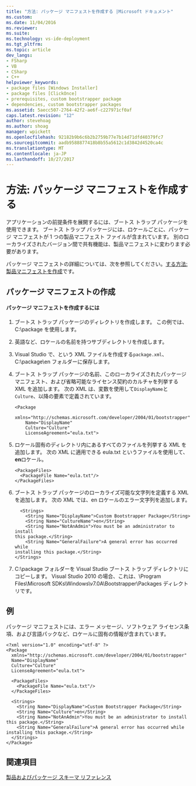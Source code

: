 ```yaml
---
title: "方法: パッケージ マニフェストを作成する |Microsoft ドキュメント"
ms.custom: 
ms.date: 11/04/2016
ms.reviewer: 
ms.suite: 
ms.technology: vs-ide-deployment
ms.tgt_pltfrm: 
ms.topic: article
dev_langs:
- FSharp
- VB
- CSharp
- C++
helpviewer_keywords:
- package files [Windows Installer]
- package files [ClickOnce]
- prerequisites, custom bootstrapper package
- dependencies, custom bootstrapper packages
ms.assetid: 5aecc507-2764-42f2-ae6f-c227971cf0af
caps.latest.revision: "12"
author: stevehoag
ms.author: shoag
manager: wpickett
ms.openlocfilehash: 92182b9b6c6b2b2759b77e7b14d71dfd40379fc7
ms.sourcegitcommit: aadb9588877418b8b55a5612c1d3842d4520ca4c
ms.translationtype: MT
ms.contentlocale: ja-JP
ms.lasthandoff: 10/27/2017
---
```

# <a name="how-to-create-a-package-manifest"></a>方法: パッケージ マニフェストを作成する
アプリケーションの前提条件を展開するには、ブートス トラップ パッケージを使用できます。 ブートス トラップ パッケージには、ロケールごとに、パッケージ マニフェストが 1 つの製品マニフェスト ファイルが含まれています。 別のローカライズされたバージョン間で共有機能は、製品マニフェストに変わります必要があります。  
  
 パッケージ マニフェストの詳細については、次を参照してください。[する方法: 製品マニフェストを作成](../deployment/how-to-create-a-product-manifest.md)です。  
  
## <a name="creating-the-package-manifest"></a>パッケージ マニフェストの作成  
  
#### <a name="to-create-the-package-manifest"></a>パッケージ マニフェストを作成するには  
  
1.  ブートス トラップ パッケージのディレクトリを作成します。 この例では、C:\package を使用します。  
  
2.  英語など、ロケールの名前を持つサブディレクトリを作成します。  
  
3.  Visual Studio で、という XML ファイルを作成する`package.xml`、C:\package\en フォルダーに保存します。  
  
4.  ブートス トラップ パッケージの名前、このローカライズされたパッケージ マニフェスト、および省略可能なライセンス契約のカルチャを列挙する XML を追加します。 次の XML は、変数を使用して`DisplayName`と`Culture`、以降の要素で定義されています。  
  
    ```  
    <Package  
        xmlns="http://schemas.microsoft.com/developer/2004/01/bootstrapper"  
        Name="DisplayName"  
        Culture="Culture"  
        LicenseAgreement="eula.txt">  
    ```  
  
5.  ロケール固有のディレクトリ内にあるすべてのファイルを列挙する XML を追加します。 次の XML に適用できる eula.txt というファイルを使用して、 **en**ロケール。  
  
    ```  
    <PackageFiles>  
      <PackageFile Name="eula.txt"/>  
    </PackageFiles>  
    ```  
  
6.  ブートス トラップ パッケージのローカライズ可能な文字列を定義する XML を追加します。 次の XML では、en ロケールのエラー文字列を追加します。  
  
    ```  
      <Strings>  
        <String Name="DisplayName">Custom Bootstrapper Package</String>  
        <String Name="CultureName">en</String>  
        <String Name="NotAnAdmin">You must be an administrator to install   
    this package.</String>  
        <String Name="GeneralFailure">A general error has occurred while   
    installing this package.</String>  
    </Strings>  
    ```  
  
7.  C:\package フォルダーを Visual Studio ブートス トラップ ディレクトリにコピーします。 Visual Studio 2010 の場合、これは、\Program Files\Microsoft SDKs\Windows\v7.0A\Bootstrapper\Packages ディレクトリです。  
  
## <a name="example"></a>例  
 パッケージ マニフェストには、エラー メッセージ、ソフトウェア ライセンス条項、および言語パックなど、ロケールに固有の情報が含まれています。  
  
```  
<?xml version="1.0" encoding="utf-8" ?>  
<Package  
  xmlns="http://schemas.microsoft.com/developer/2004/01/bootstrapper"  
  Name="DisplayName"  
  Culture="Culture"  
  LicenseAgreement="eula.txt">  
  
  <PackageFiles>  
    <PackageFile Name="eula.txt"/>  
  </PackageFiles>  
  
  <Strings>  
    <String Name="DisplayName">Custom Bootstrapper Package</String>  
    <String Name="Culture">en</String>  
    <String Name="NotAnAdmin">You must be an administrator to install this package.</String>  
    <String Name="GeneralFailure">A general error has occurred while   
installing this package.</String>  
  </Strings>  
</Package>  
```  
  
## <a name="see-also"></a>関連項目  
 [製品およびパッケージ スキーマ リファレンス](../deployment/product-and-package-schema-reference.md)